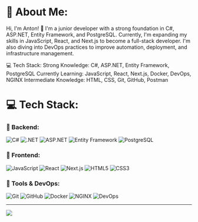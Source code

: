 # 💫 About Me:
Hi, I'm Anton! 👋
I'm a junior developer with a strong foundation in C#, ASP.NET, Entity Framework, and PostgreSQL. Currently, I'm expanding my skills in JavaScript, React, and Next.js to become a full-stack developer. I'm also diving into DevOps practices to improve automation, deployment, and infrastructure management.

💻 Tech Stack:
Strong Knowledge: C#, ASP.NET, Entity Framework, PostgreSQL
Currently Learning: JavaScript, React, Next.js, Docker, DevOps, NGINX
Intermediate Knowledge: HTML, CSS, Git, GitHub, Postman

# 💻 Tech Stack:

### 🧠 Backend:
![C#](https://img.shields.io/badge/C%23-%23239120.svg?style=for-the-badge&logo=csharp&logoColor=white)
![.NET](https://img.shields.io/badge/.NET-5C2D91?style=for-the-badge&logo=dotnet&logoColor=white)
![ASP.NET](https://img.shields.io/badge/ASP.NET-512BD4?style=for-the-badge&logo=.net&logoColor=white)
![Entity Framework](https://img.shields.io/badge/Entity%20Framework-Code%20First-008080?style=for-the-badge)
![PostgreSQL](https://img.shields.io/badge/PostgreSQL-%23316192.svg?style=for-the-badge&logo=postgresql&logoColor=white)

### 🎨 Frontend:
![JavaScript](https://img.shields.io/badge/JavaScript-%23323330.svg?style=for-the-badge&logo=javascript&logoColor=%23F7DF1E)
![React](https://img.shields.io/badge/React-%2320232a.svg?style=for-the-badge&logo=react&logoColor=%2361DAFB)
![Next.js](https://img.shields.io/badge/Next.js-black?style=for-the-badge&logo=next.js&logoColor=white)
![HTML5](https://img.shields.io/badge/HTML5-%23E34F26.svg?style=for-the-badge&logo=html5&logoColor=white)
![CSS3](https://img.shields.io/badge/CSS3-%231572B6.svg?style=for-the-badge&logo=css3&logoColor=white)

### 🔧 Tools & DevOps:
![Git](https://img.shields.io/badge/Git-%23F05033.svg?style=for-the-badge&logo=git&logoColor=white)
![GitHub](https://img.shields.io/badge/GitHub-100000?style=for-the-badge&logo=github&logoColor=white)
![Docker](https://img.shields.io/badge/Docker-2496ED?style=for-the-badge&logo=docker&logoColor=white)
![NGINX](https://img.shields.io/badge/NGINX-Reverse%20Proxy-%23009639?style=for-the-badge&logo=nginx&logoColor=white)
![DevOps](https://img.shields.io/badge/DevOps-Practices-blue?style=for-the-badge&logo=dev.to&logoColor=white)

---
[![](https://visitcount.itsvg.in/api?id=T0ks1k24&icon=0&color=0)](https://visitcount.itsvg.in)

